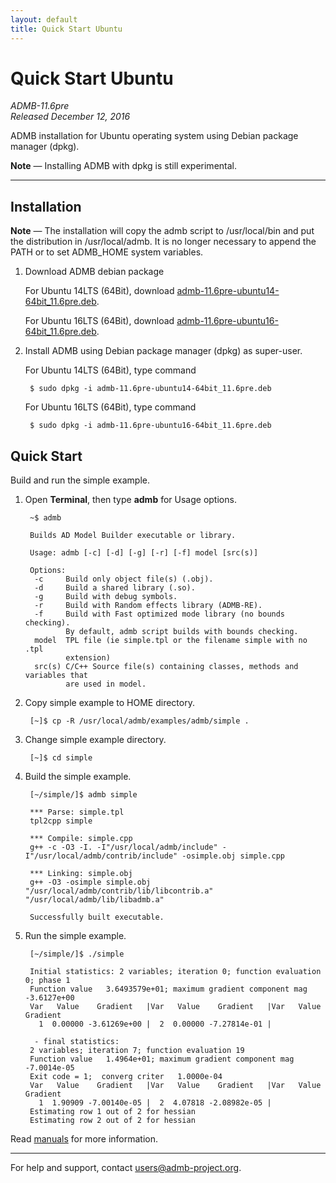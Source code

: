```yaml
---
layout: default
title: Quick Start Ubuntu
---
```


Quick Start Ubuntu
==================

*ADMB-11.6pre*  
*Released December 12, 2016*  

ADMB installation for Ubuntu operating system using Debian package manager (dpkg).

__Note__ &mdash; Installing ADMB with dpkg is still experimental.

---

Installation
------------

__Note__ &mdash; The installation will copy the admb script to /usr/local/bin and put the distribution in /usr/local/admb.  It is no longer necessary to append the PATH or to set ADMB_HOME system variables.

1. Download ADMB debian package

   For Ubuntu 14LTS (64Bit), download [admb-11.6pre-ubuntu14-64bit_11.6pre.deb](https://github.com/admb-project/admb/releases/download/admb-11.6pre/admb-11.6pre-ubuntu14-64bit_11.6pre.deb).

   For Ubuntu 16LTS (64Bit), download [admb-11.6pre-ubuntu16-64bit_11.6pre.deb](https://github.com/admb-project/admb/releases/download/admb-11.6pre/admb-11.6pre-ubuntu16-64bit_11.6pre.deb).

2. Install ADMB using Debian package manager (dpkg) as super-user.

   For Ubuntu 14LTS (64Bit), type command

        $ sudo dpkg -i admb-11.6pre-ubuntu14-64bit_11.6pre.deb

   For Ubuntu 16LTS (64Bit), type command

        $ sudo dpkg -i admb-11.6pre-ubuntu16-64bit_11.6pre.deb

Quick Start
-----------

Build and run the simple example.

1. Open **Terminal**, then type **admb** for Usage options.

        ~$ admb

        Builds AD Model Builder executable or library.

        Usage: admb [-c] [-d] [-g] [-r] [-f] model [src(s)]

        Options:
         -c     Build only object file(s) (.obj).
         -d     Build a shared library (.so).
         -g     Build with debug symbols.
         -r     Build with Random effects library (ADMB-RE).
         -f     Build with Fast optimized mode library (no bounds checking).
                By default, admb script builds with bounds checking.
         model  TPL file (ie simple.tpl or the filename simple with no .tpl
                extension)
         src(s) C/C++ Source file(s) containing classes, methods and variables that
                are used in model.

2. Copy simple example to HOME directory.

        [~]$ cp -R /usr/local/admb/examples/admb/simple .

3. Change simple example directory.

        [~]$ cd simple

4. Build the simple example.

        [~/simple/]$ admb simple

        *** Parse: simple.tpl
        tpl2cpp simple

        *** Compile: simple.cpp
        g++ -c -O3 -I. -I"/usr/local/admb/include" -I"/usr/local/admb/contrib/include" -osimple.obj simple.cpp

        *** Linking: simple.obj 
        g++ -O3 -osimple simple.obj "/usr/local/admb/contrib/lib/libcontrib.a" "/usr/local/admb/lib/libadmb.a"

        Successfully built executable.

5. Run the simple example.

        [~/simple/]$ ./simple 

        Initial statistics: 2 variables; iteration 0; function evaluation 0; phase 1
        Function value   3.6493579e+01; maximum gradient component mag  -3.6127e+00
        Var   Value    Gradient   |Var   Value    Gradient   |Var   Value    Gradient   
          1  0.00000 -3.61269e+00 |  2  0.00000 -7.27814e-01 |

         - final statistics:
        2 variables; iteration 7; function evaluation 19
        Function value   1.4964e+01; maximum gradient component mag  -7.0014e-05
        Exit code = 1;  converg criter   1.0000e-04
        Var   Value    Gradient   |Var   Value    Gradient   |Var   Value    Gradient   
          1  1.90909 -7.00140e-05 |  2  4.07818 -2.08982e-05 |
        Estimating row 1 out of 2 for hessian
        Estimating row 2 out of 2 for hessian

  Read [manuals](https://github.com/admb-project/admb/releases/tag/admb-11.6pre/) for more information.

---
For help and support, contact <users@admb-project.org>.
